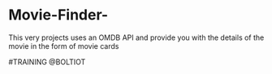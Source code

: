 # Movie-Finder-
This very projects uses an OMDB API and provide  you with the details 
of the movie in the form of movie cards 

#TRAINING @BOLTIOT 
